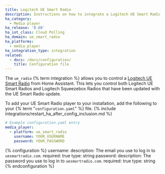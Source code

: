 ```yaml
---
title: Logitech UE Smart Radio
description: Instructions on how to integrate a Logitech UE Smart Radio player into Home Assistant.
ha_category:
  - Media player
ha_release: '0.60'
ha_iot_class: Cloud Polling
ha_domain: ue_smart_radio
ha_platforms:
  - media_player
ha_integration_type: integration
related:
  - docs: /docs/configuration/
    title: Configuration file
---
```


The `ue_radio` {% term integration %} allows you to control a [Logitech UE Smart Radio](https://www.uesmartradio.com) from Home Assistant. This lets you control both Logitech UE Smart Radios and Logitech Squeezebox Radios that have been updated with the UE Smart Radio update.

To add your UE Smart Radio player to your installation, add the following to your {% term "`configuration.yaml`" %} file.
{% include integrations/restart_ha_after_config_inclusion.md %}

```yaml
# Example configuration.yaml entry
media_player:
  - platform: ue_smart_radio
    username: YOUR_USERNAME
    password: YOUR_PASSWORD
```

{% configuration %}
username:
  description: The email you use to log in to `uesmartradio.com`.
  required: true
  type: string
password:
  description: The password you use to log in to `uesmartradio.com`.
  required: true
  type: string
{% endconfiguration %}
